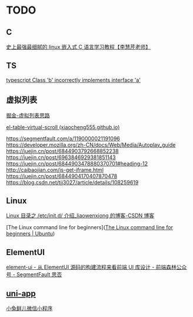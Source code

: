 # TODO

## C

[史上最强最细腻的 linux 嵌入式 C 语言学习教程【李慧芹老师】](https://www.bilibili.com/video/BV18p4y167Md/?p=6&spm_id_from=pageDriver&vd_source=8e409861a3dbd4f03621a69033845ed3)

## TS

[typescript Class 'b' incorrectly implements interface 'a'](https://www.typescriptlang.org/play?#code/PTAEHUFMBsGMHsC2lQBd5oBYoCoE8AHSAZVgCcBLA1UABWgEM8BzM+AVwDsATAGiwoBnUENANQAd0gAjQRVSQAUCEmYKsTKGYUAbpGF4OY0BoadYKdJMoL+gzAzIoz3UNEiPOofEVKVqAHSKymAAmkYI7NCuqGqcANag8ABmIjQUXrFOKBJMggBcISGgoAC0oACCbvCwDKgU8JkY7p7ehCTkVDQS2E6gnPCxGcwmZqDSTgzxxWWVoASMFmgYkAAeRJTInN3ymj4d-jSCeNsMq-wuoPaOltigAKoASgAywhK7SbGQZIIz5VWCFzSeCrZagNYbChbHaxUDcCjJZLfSDbExIAgUdxkUBIursJzCFJtXydajBBCcQQ0MwAUVWDEQC0gADVHBQGNJ3KAALygABEAAkYNAMOB4GRonzFBTBPB3AERcwABS0+mM9ysygc9wASmCKhwzQ8ZC8iHFzmB7BoXzcZmY7AYzEg-Fg0HUiQ58D0Ii8fLpDKZgj5SWxfPADlQAHJhAA5SASPlBFQAeS+ZHegmdWkgR1QjgUrmkeFATjNOmGWH0KAQiGhwkuNok4uiIgMHGxCyYrA4PCCwVQ7WMvIA3ooSiVuAB+fJUyicZhj8cAbXikDw+SuqDnzAAuhuuPEBhJOIoAL7Bdw0aTSDfiEewfJ8gCMfPPi9dDEEwmkInVkDrxijuOoAqAwG6zsMADci4lHy3B8uBW4Vryz58tBwEylu7CwOg2JKjqoBAeOKhDIIASuChL4wcRYCkQEd78lRwHniUb4qBC4rpNs3zJAwSwAMLoo0KKoAAktxJoMNA4lUmYSyjioJTsBQ3Abpw7CINI3wzGg7QboJ5hOAogmMsJ2w6QQNzbPpQmcCJ4kKJJ0mUnm5goAAPv0UTQDpbCDDZpl2dsDnfJwUkya5Fg6QwBAEAZCirKgG4VLF8VrKgQA)

## 虚拟列表

[掘金-虚拟列表思路](https://juejin.cn/post/6844903982742110216)

[el-table-virtual-scroll (xiaocheng555.github.io)](https://xiaocheng555.github.io/el-table-virtual-scroll/#/CaseDemo?code=CaseDemo&codeTitle=案例)

https://segmentfault.com/a/1190000021191096 https://developer.mozilla.org/zh-CN/docs/Web/Media/Autoplay_guide
https://juejin.cn/post/6844903792668852238 https://juejin.cn/post/6963846929381851143
https://juejin.cn/post/6844903478880370701#heading-12 http://caibaojian.com/js-get-iframe.html
https://juejin.cn/post/6844904170407870478 https://blog.csdn.net/tjj3027/article/details/108259619

## Linux

[Linux 目录之 /etc/init.d/ 介绍\_liaowenxiong 的博客-CSDN 博客](https://blog.csdn.net/liaowenxiong/article/details/117083906)

[The Linux command line for
beginners]([The Linux command line for beginners | Ubuntu](https://ubuntu.com/tutorials/command-line-for-beginners#1-overview))

## ElementUI

[element-ui - 从 ElementUI 源码的构建流程来看前端 UI 库设计 - 前端森林公众号 - SegmentFault 思否](https://segmentfault.com/a/1190000038155023)

## [uni-app](https://uniapp.dcloud.net.cn/resource.html)

[小兔鲜儿微信小程序](https://www.bilibili.com/video/BV1Bp4y1379L/?p=1&vd_source=8e409861a3dbd4f03621a69033845ed3)
